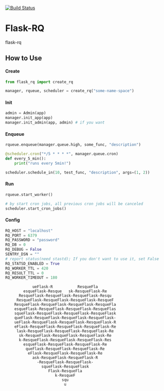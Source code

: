 [![Build Status](https://travis-ci.org/huangxiaohen2738/flask-rq.svg?branch=master)](https://travis-ci.org/huangxiaohen2738/flask-rq)

# Flask-RQ
flask-rq


## How to Use
#### Create

```python
from flask_rq import create_rq

manager, rqueue, scheduler = create_rq("some-name-space")
```

#### Init

```python
admin = Admin(app)
manager.init_app(app)
manager.init_admin(app, admin) # if you want
```

#### Enqueue

```python
rqueue.enqueue(manager.queue.high, some_func, "description")

@scheduler.cron("*/5 * * * *", manager.queue.cron) 
def every_5_min():
    print("runs every 5min!")

scheduler.schedule_in(10, test_func, "description", args=(1, 2))

```

#### Run

```python
rqueue.start_worker()

# by start cron jobs, all previous cron jobs will be canceled
scheduler.start_cron_jobs()
```


#### Config
```python
RQ_HOST = "localhost"
RQ_PORT = 6379
RQ_PASSWORD = "password"
RQ_DB = 0
RQ_DEBUG = False
SENTRY_DSN = ""
# report status(need stastd); If you don't want to use it, set False
RQ_STATSD_ENABLED = True  
RQ_WORKER_TTL = 420
RQ_RESULT_TTL = 0
RQ_WORKER_TIMEOUT = 180
```

                ueFlask-R           ResqueFla
            esqueFlask-Resque   sk-ResqueFlask-Re
          ResqueFlask-ResqueFlask-ResqueFlask-Resqu
         ResqueFlask-ResqueFlask-ResqueFlask-ResqueF
        ResqueFlask-ResqueFlask-ResqueFlask-ResqueFla
        esqueFlask-ResqueFlask-ResqueFlask-ResqueFlas
        squeFlask-ResqueFlask-ResqueFlask-ResqueFlask
        queFlask-ResqueFlask-ResqueFlask-ResqueFlask-
        ueFlask-ResqueFlask-ResqueFlask-ResqueFlask-R
        eFlask-ResqueFlask-ResqueFlask-ResqueFlask-Re
         lask-ResqueFlask-ResqueFlask-ResqueFlask-Re
          sk-ResqueFlask-ResqueFlask-ResqueFlask-Re
          k-ResqueFlask-ResqueFlask-ResqueFlask-Res
            esqueFlask-ResqueFlask-ResqueFlask-Re
             queFlask-ResqueFlask-ResqueFlask-Re
              eFlask-ResqueFlask-ResqueFlask-Re
                ask-ResqueFlask-ResqueFlask-R
                  -ResqueFlask-ResqueFlask-
                    squeFlask-ResqueFlask
                       Flask-ResqueFla
                          k-ResqueF
                             squ
                              u
